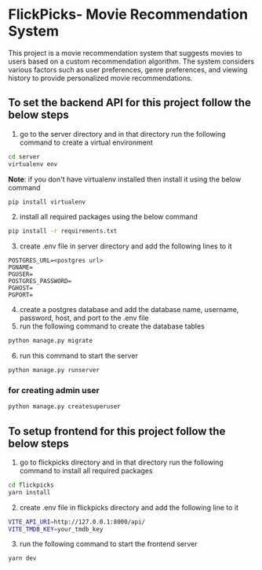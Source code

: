 # FlickPicks- Movie Recommendation System
This project is a movie recommendation system that suggests movies to users based on a custom recommendation algorithm. The system considers various factors such as user preferences, genre preferences, and viewing history to provide personalized movie recommendations.

## To set the backend API for this project follow the below steps
1. go to the server directory and in that directory run the following command to create a virtual environment
```bash
cd server
virtualenv env
```
**Note**: if you don't have virtualenv installed then install it using the below command
```bash
pip install virtualenv
```
2. install all required packages using the below command
```bash
pip install -r requirements.txt
```

3. create .env file in server directory and add the following lines to it
```env
POSTGRES_URL=<postgres url>
PGNAME=
PGUSER=
POSTGRES_PASSWORD=
PGHOST=
PGPORT=
```
4. create a postgres database and add the database name, username, password, host, and port to the .env file
5. run the following command to create the database tables
```bash
python manage.py migrate
```
6. run this command to start the server
```bash
python manage.py runserver
```
### for creating admin user

```bash
python manage.py createsuperuser
```

## To setup frontend for this project follow the below steps
1. go to flickpicks directory and in that directory run the following command to install all required packages
```bash
cd flickpicks
yarn install
```
2. create .env file in flickpicks directory and add the following line to it
```bash
VITE_API_URI=http://127.0.0.1:8000/api/
VITE_TMDB_KEY=your_tmdb_key
```
3. run the following command to start the frontend server
```bash
yarn dev
```
